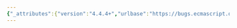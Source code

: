 ```yaml
---
{"_attributes":{"version":"4.4.4+","urlbase":"https://bugs.ecmascript.org/","maintainer":"dherman@mozilla.com"},"bug":{"bug_id":985,"creation_ts":"2012-11-23 14:12:00 -0800","short_desc":"8.1.6 Typo: \"semanjtics\" => \"semanjtics\"","delta_ts":"2012-12-21 18:08:24 -0800","product":"Draft for 6th Edition","component":"editorial issue","version":"Rev 12: November 22, 2012 Draft","rep_platform":"All","op_sys":"All","bug_status":"RESOLVED","resolution":"FIXED","priority":"Normal","bug_severity":"enhancement","everconfirmed":true,"reporter":{"uid":"waldron.rick","name":"Rick Waldron"},"assigned_to":{"uid":"allen","name":"Allen Wirfs-Brock"},"cc":"waldron.rick","long_desc":[{"commentid":2705,"comment_count":0,"who":{"uid":"waldron.rick","name":"Rick Waldron"},"bug_when":"2012-11-23 14:12:57 -0800","thetext":"Appears in last paragraph of this section"},{"commentid":2727,"comment_count":1,"who":{"uid":"allen","name":"Allen Wirfs-Brock"},"bug_when":"2012-11-23 15:28:43 -0800","thetext":"fixed in rev13 editor's draft."}]}}
---
```

